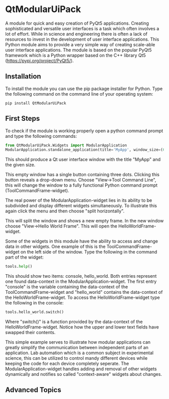 # QtModularUiPack
A module for quick and easy creation of PyQt5 applications. Creating sophisticated and versatile user interfaces is a task which often involves a lot of effort. While in science and engineering there is often a lack of resources to invest in the development of user interface applications.
This Python module aims to provide a very simple way of creating scale-able user interface applications. The module is based on the popular PyQt5 framework which is a Python wrapper based on the C++ library Qt5 (https://pypi.org/project/PyQt5/).

## Installation
To install the module you can use the pip package installer for Python. Type the following command on the command line of your operating system:

```console
pip install QtModularUiPack
```

## First Steps
To check if the module is working properly open a python command prompt and type the following commands:

```python
from QtModularUiPack.Widgets import ModularApplication
ModularApplication.standalone_application(title='MyApp', window_size=(640, 480))
```
This should produce a Qt user interface window with the title "MyApp" and the given size.

This empty window has a single button containing three dots. Clicking this button reveals a drop-down menu. Choose "View->Tool Command Line", this will change the window to a fully functional Python command prompt (ToolCommandFrame-widget).

The real power of the ModularApplication-widget lies in its ability to be subdivided and display different widgets simultaneously. To illustrate this again click the menu and then choose "split horizontally".

This will split the window and shows a new empty frame. In the new window choose "View->Hello World Frame". This will open the HelloWorldFrame-widget.

Some of the widgets in this module have the ability to access and change data in other widgets. One example of this is the ToolCommandFrame-widget on the left side of the window. Type the following in the command part of the widget:
```python
tools.help()
```
This should show two items: console, hello_world. Both entries represent one found data-context in the ModularApplication-widget. The first entry "console" is the variable containing the data-context of the ToolCommandFrame-widget and "hello_world" contains the data-context of the HelloWorldFrame-widget. To access the HelloWorldFrame-widget type the following in the console:
```python
tools.hello_world.switch()
```
Where "switch()" is a function provided by the data-context of the HelloWorldFrame-widget. Notice how the upper and lower text fields have swapped their contents.

This simple example serves to illustrate how modular applications can greatly simplify the communication between independent parts of an application. Lab automation which is a common subject in experimental science, this can be utilized to control mandy different devices while keeping the code for each device completely seperate. The ModularApplication-widget handles adding and removal of other widgets dynamically and notifies so called "context-aware" widgets about changes.

## Advanced Topics
